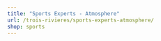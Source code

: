 ```yaml
---
title: "Sports Experts - Atmosphere"
url: /trois-rivieres/sports-experts-atmosphere/
shop: sports
---
```

